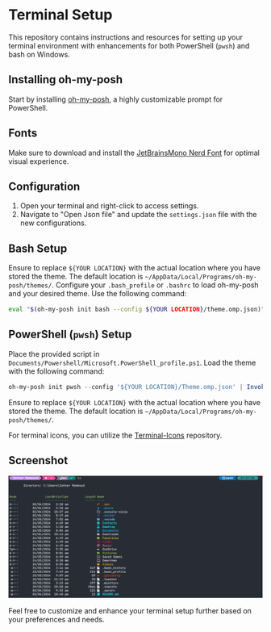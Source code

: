 # Terminal Setup

This repository contains instructions and resources for setting up your terminal environment with enhancements for both PowerShell (`pwsh`) and bash on Windows.

## Installing oh-my-posh

Start by installing [oh-my-posh](https://ohmyposh.dev/docs/installation/windows), a highly customizable prompt for PowerShell.

## Fonts

Make sure to download and install the [JetBrainsMono Nerd Font](https://www.nerdfonts.com/font-downloads) for optimal visual experience.

## Configuration

1. Open your terminal and right-click to access settings.
2. Navigate to "Open Json file" and update the `settings.json` file with the new configurations.

## Bash Setup

Ensure to replace `${YOUR LOCATION}` with the actual location where you have stored the theme. The default location is `~/AppData/Local/Programs/oh-my-posh/themes/`.
Configure your `.bash_profile` or `.bashrc` to load oh-my-posh and your desired theme. Use the following command:

```bash
eval "$(oh-my-posh init bash --config ${YOUR LOCATION}/theme.omp.json)"
```

## PowerShell (`pwsh`) Setup

Place the provided script in `Documents/Powershell/Microsoft.PowerShell_profile.ps1`. Load the theme with the following command:

```powershell
oh-my-posh init pwsh --config '${YOUR LOCATION}/Theme.omp.json' | Invoke-Expression
```

Ensure to replace `${YOUR LOCATION}` with the actual location where you have stored the theme. The default location is `~/AppData/Local/Programs/oh-my-posh/themes/`.

For terminal icons, you can utilize the [Terminal-Icons](https://github.com/devblackops/Terminal-Icons) repository.

## Screenshot

![Screenshot_1](https://raw.githubusercontent.com/ZafeerMahmood/terminal/main/ScreenShots/ss1.jpg)

Feel free to customize and enhance your terminal setup further based on your preferences and needs.
